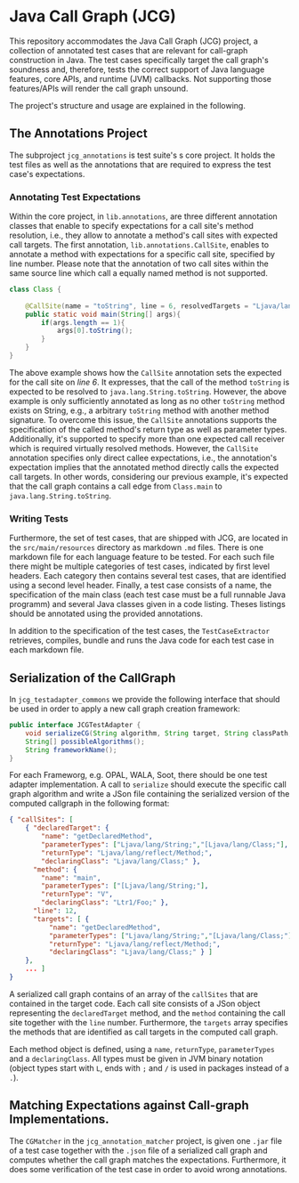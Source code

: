 # Java Call Graph (JCG)
This repository accommodates the Java Call Graph (JCG) project, a collection of annotated test cases
that are relevant for call-graph construction in Java. The test cases specifically target the call
graph's soundness and, therefore, tests the correct support of Java language features, core APIs, and
runtime (JVM) callbacks. Not supporting those features/APIs will render the call graph unsound.

The project's structure and usage are explained in the following.

## The Annotations Project
The subproject `jcg_annotations` is test suite's s core project. It holds the test files as well as the annotations that
are required to express the test case's expectations.

### Annotating Test Expectations

Within the core project, in `lib.annotations`, are three different annotation classes that enable to specify expectations
for a call site's method resolution, i.e., they allow to annotate a method's call sites with expected call targets.
The first annotation, `lib.annotations.CallSite`, enables to annotate a method with expectations for a specific call site,
specified by line number. Please note that the annotation of two call sites within the same source line which call a
equally named method is not supported.

```java
class Class {
    
    @CallSite(name = "toString", line = 6, resolvedTargets = "Ljava/lang/String;")
    public static void main(String[] args){ 
        if(args.length == 1){
            args[0].toString();
        }
    }
}
```

The above example shows how the `CallSite` annotation sets the expected for the call site on *line 6*. It expresses,
that the call of the method `toString` is expected to be resolved to `java.lang.String.toString`. However, the above
example is only sufficiently annotated as long as no other `toString` method exists on String, e.g., a arbitrary 
`toString` method with another method signature. To overcome this issue, the `CallSite` annotations supports the
specification of the called method's return type as well as parameter types. Additionally, it's supported to specify more
than one expected call receiver which is required virtually resolved methods. However, the `CallSite` annotation specifies
only direct callee expectations, i.e., the annotation's expectation implies that the annotated method directly calls the
expected call targets. In other words, considering our previous example, it's expected that the call graph contains
a call edge from `Class.main` to `java.lang.String.toString`.


### Writing Tests

Furthermore, the set of test cases, that are shipped with JCG, are located in the `src/main/resources`
directory as markdown `.md` files.
There is one markdown file for each language feature to be tested.
For each such file there might be multiple categories of test cases, indicated
by first level headers.
Each category then contains several test cases, that are identified using a second level
header.
Finally, a test case consists of a name, the specification of the main class (each test case must be a full
runnable Java programm) and several Java classes given in a code listing.
Theses listings should be annotated using the provided annotations.

In addition to the specification of the test cases, the `TestCaseExtractor` retrieves, compiles, bundle and
runs the Java code for each test case in each markdown file.

## Serialization of the CallGraph
In `jcg_testadapter_commons` we provide the following interface that should be used in order to apply a
new call graph creation framework:

```java
public interface JCGTestAdapter {
    void serializeCG(String algorithm, String target, String classPath, String outputFile) throws Exception;
    String[] possibleAlgorithms();
    String frameworkName();
}
```

For each Frameworg, e.g. OPAL, WALA, Soot, there should be one test adapter implementation.
A call to `serialize` should execute the specific call graph algorithm and write a JSon file containing
the serialized version of the computed callgraph in the following format:

```json
{ "callSites": [
    { "declaredTarget": {
        "name": "getDeclaredMethod",
        "parameterTypes": ["Ljava/lang/String;","[Ljava/lang/Class;"],
        "returnType": "Ljava/lang/reflect/Method;",
        "declaringClass": "Ljava/lang/Class;" },
      "method": {
        "name": "main",
        "parameterTypes": ["[Ljava/lang/String;"],
        "returnType": "V",
        "declaringClass": "Ltr1/Foo;" },
      "line": 12,
      "targets": [ {
          "name": "getDeclaredMethod",
          "parameterTypes": ["Ljava/lang/String;","[Ljava/lang/Class;"],
          "returnType": "Ljava/lang/reflect/Method;",
          "declaringClass": "Ljava/lang/Class;" } ]
    },
    ... ]
}
```

A serialized call graph contains of an array of the `callSites` that are contained in the target code.
Each call site consists of a JSon object representing the `declaredTarget` method, and the `method`
containing the call site together with the `line` number. Furthermore, the `targets` array specifies the methods
that are identified as call targets in the computed call graph.

Each method object is defined, using a `name`, `returnType`, `parameterTypes` and a `declaringClass`.
All types must be given in JVM binary notation (object types start with `L`, ends with `;` and `/` is used in packages
instead of a `.`).

## Matching Expectations against Call-graph Implementations.
The `CGMatcher` in the `jcg_annotation_matcher` project, is given one `.jar` file of a test case together with the
`.json` file of a serialized call graph and computes whether the call graph matches the expectations.
Furthermore, it does some verification of the test case in order to avoid wrong annotations.


